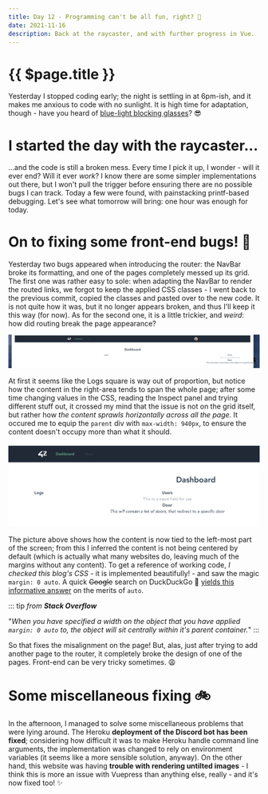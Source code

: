 ```yaml
---
title: Day 12 - Programming can't be all fun, right? 🥴
date: 2021-11-16
description: Back at the raycaster, and with further progress in Vue.
---
```


# {{ $page.title }}

Yesterday I stopped coding early; the night is settling in at 6pm-ish, and it makes me anxious to code with no sunlight. It is high time for adaptation, though - have you heard of [blue-light blocking glasses](https://www.amazon.co.uk/Sleep-Savior-Red-Night-Glasses/dp/B07CZ2Q8XW)? 😎

# I started the day with the raycaster...

...and the code is still a broken mess. Every time I pick it up, I wonder - will it ever end? Will it ever *work*? I know there are some simpler implementations out there, but I won't pull the trigger before ensuring there are no possible bugs I can track. Today a few were found, with painstacking printf-based debugging. Let's see what tomorrow will bring: one hour was enough for today.

# On to fixing some front-end bugs! 🐞

Yesterday two bugs appeared when introducing the router: the NavBar broke its formatting, and one of the pages completely messed up its grid. The first one was rather easy to sole: when adapting the NavBar to render the routed links, we forgot to keep the applied CSS classes - I went back to the previous commit, copied the classes and pasted over to the new code. It is not quite how it was, but it no longer appears broken, and thus I'll keep it this way (for now). As for the second one, it is a little trickier, and *weird*: how did routing break the page appearance?

![the botched layout; the grid is not centered under the title anymore](./111621_botched.png)

At first it seems like the Logs square is way out of proportion, but notice how the content in the right-area tends to span the whole page; after some time changing values in the CSS, reading the Inspect panel and trying different stuff out, it crossed my mind that the issue is not on the grid itself, but rather how *the content sprawls horizontally across all the page*. It occured me to equip the `parent` div with `max-width: 940px`, to ensure the content doesn't occupy more than what it should.

![after applying a max-width, the content is now spanning the left-most area of the screen - it is uncentered](./111621_maxwidth.png)

The picture above shows how the content is now tied to the left-most part of the screen; from this I inferred the content is not being centered by default (which is actually what many websites do, leaving much of the margins without any content). To get a reference of working code, *I checked this blog's CSS* - it is implemented beautifully! - and saw the magic `margin: 0 auto`. A quick ~~Google~~ search on DuckDuckGo 🦆 [yields this informative answer](https://stackoverflow.com/questions/3170772/what-does-auto-do-in-margin-0-auto) on the merits of `auto`.

::: tip 
*from **Stack Overflow***

"*When you have specified a width on the object that you have applied `margin: 0 auto` to, the object will sit centrally within it's parent container.*"
:::

So that fixes the misalignment on the page! But, alas, just after trying to add another page to the router, it completely broke the design of one of the pages. Front-end can be very tricky sometimes. 😩

# Some miscellaneous fixing 🚲

In the afternoon, I managed to solve some miscellaneous problems that were lying around. The Heroku **deployment of the Discord bot has been fixed**; considering how difficult it was to make Heroku handle command line arguments, the implementation was changed to rely on environment variables (it seems like a more sensible solution, anyway). On the other hand, this website was having **trouble with rendering untilted images** - I think this is more an issue with Vuepress than anything else, really - and it's now fixed too! ✨

